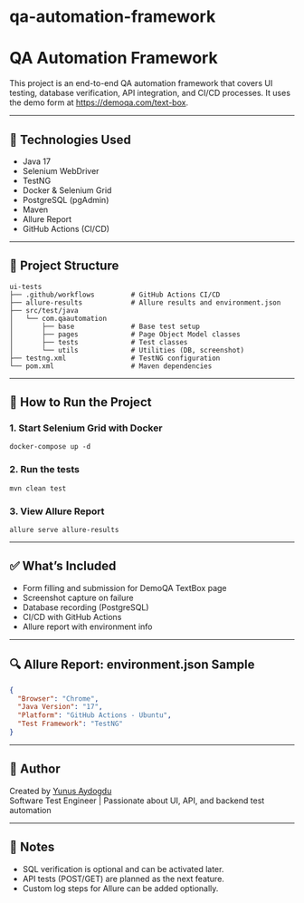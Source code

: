 # qa-automation-framework
# QA Automation Framework

This project is an end-to-end QA automation framework that covers UI testing, database verification, API integration, and CI/CD processes. It uses the demo form at https://demoqa.com/text-box.

---

## 🔧 Technologies Used

- Java 17
- Selenium WebDriver
- TestNG
- Docker & Selenium Grid
- PostgreSQL (pgAdmin)
- Maven
- Allure Report
- GitHub Actions (CI/CD)

---

## 📁 Project Structure

```
ui-tests
├── .github/workflows         # GitHub Actions CI/CD
├── allure-results            # Allure results and environment.json
├── src/test/java
│   └── com.qaautomation
│       ├── base              # Base test setup
│       ├── pages             # Page Object Model classes
│       ├── tests             # Test classes
│       └── utils             # Utilities (DB, screenshot)
├── testng.xml                # TestNG configuration
└── pom.xml                   # Maven dependencies
```

---

## 🚀 How to Run the Project

### 1. Start Selenium Grid with Docker
```
docker-compose up -d
```

### 2. Run the tests
```
mvn clean test
```

### 3. View Allure Report
```
allure serve allure-results
```

---

## ✅ What’s Included

- Form filling and submission for DemoQA TextBox page
- Screenshot capture on failure
- Database recording (PostgreSQL)
- CI/CD with GitHub Actions
- Allure report with environment info

---

## 🔍 Allure Report: environment.json Sample
```json
{
  "Browser": "Chrome",
  "Java Version": "17",
  "Platform": "GitHub Actions - Ubuntu",
  "Test Framework": "TestNG"
}
```

---

## 🙋 Author

Created by [Yunus Aydogdu](https://github.com/aydogduyunus)  
Software Test Engineer | Passionate about UI, API, and backend test automation

---

## 📌 Notes

- SQL verification is optional and can be activated later.
- API tests (POST/GET) are planned as the next feature.
- Custom log steps for Allure can be added optionally.

